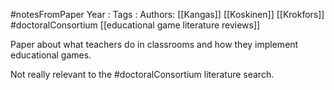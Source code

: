 #notesFromPaper
Year   :
Tags   :
Authors: [[Kangas]] [[Koskinen]] [[Krokfors]]
#doctoralConsortium [[educational game literature reviews]]

Paper about what teachers do in classrooms and how they implement educational games.

Not really relevant to the #doctoralConsortium literature search.
